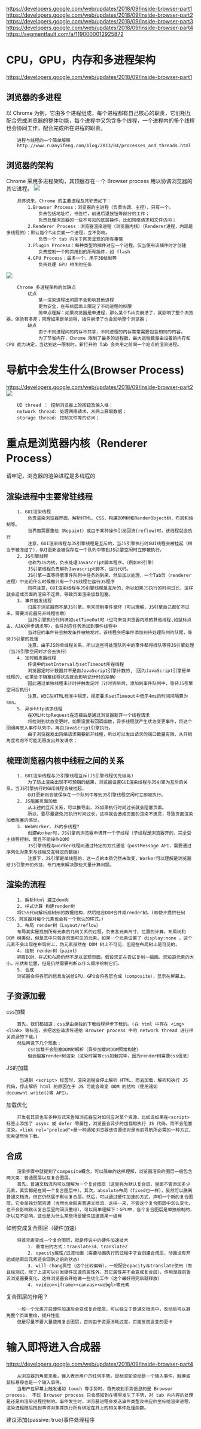 https://developers.google.com/web/updates/2018/09/inside-browser-part1
https://developers.google.com/web/updates/2018/09/inside-browser-part2
https://developers.google.com/web/updates/2018/09/inside-browser-part3
https://developers.google.com/web/updates/2018/09/inside-browser-part4
https://segmentfault.com/a/1190000012925872


# CPU，GPU，内存和多进程架构
https://developers.google.com/web/updates/2018/09/inside-browser-part1
## 浏览器的多进程
以 Chrome 为例，它由多个进程组成，每个进程都有自己核心的职责，它们相互配合完成浏览器的整体功能，每个进程中又包含多个线程，一个进程内的多个线程也会协同工作，配合完成所在进程的职责。
```
    进程与线程的一个简单解释
    http://www.ruanyifeng.com/blog/2013/04/processes_and_threads.html
```
## 浏览器的架构
Chrome 采用多进程架构，其顶层存在一个 Browser process 用以协调浏览器的其它进程。
![](https://developers.google.com/web/updates/images/inside-browser/part1/browser-arch2.png)
```
    具体说来，Chrome 的主要进程及其职责如下：
        1.Browser Process：浏览器的主进程（负责协调、主控），只有一个。
            负责包括地址栏，书签栏，前进后退按钮等部分的工作；
            负责处理浏览器的一些不可见的底层操作，比如网络请求和文件访问；
        2.Renderer Process：浏览器渲染进程（浏览器内核）（Renderer进程，内部是多线程的）：默认每个Tab页面一个进程，互不影响。
            负责一个 tab 内关于网页呈现的所有事情
        3.Plugin Process：每种类型的插件对应一个进程，仅当使用该插件时才创建
            负责控制一个网页用到的所有插件，如 flash
        4.GPU Process：最多一个，用于3D绘制等
            负责处理 GPU 相关的任务
```
![](https://developers.google.com/web/updates/images/inside-browser/part1/browserui.png)
```
    Chrome 多进程架构的优缺点
        优点
            某一渲染进程出问题不会影响其他进程
            更为安全，在系统层面上限定了不同进程的权限
            简单点理解：如果浏览器是单进程，那么某个Tab页崩溃了，就影响了整个浏览器，体验有多差；同理如果是单进程，插件崩溃了也会影响整个浏览器；
        缺点
            由于不同进程间的内存不共享，不同进程的内存常常需要包含相同的内容。
            为了节省内存，Chrome 限制了最多的进程数，最大进程数量由设备的内存和 CPU 能力决定，当达到这一限制时，新打开的 Tab 会共用之前同一个站点的渲染进程。
```

# 导航中会发生什么(Browser Process)
https://developers.google.com/web/updates/2018/09/inside-browser-part2
![](https://developers.google.com/web/updates/images/inside-browser/part2/browserprocesses.png)
```
    UI thread ： 控制浏览器上的按钮及输入框；
    network thread: 处理网络请求，从网上获取数据；
    storage thread: 控制文件等的访问；
```

# 重点是浏览器内核（Renderer Process）
请牢记，浏览器的渲染进程是多线程的
## 渲染进程中主要常驻线程
```
    1. GUI渲染线程
        负责渲染浏览器界面，解析HTML，CSS，构建DOM树和RenderObject树，布局和绘制等。
        当界面需要重绘（Repaint）或由于某种操作引发回流(reflow)时，该线程就会执行
        注意，GUI渲染线程与JS引擎线程是互斥的，当JS引擎执行时GUI线程会被挂起（相当于被冻结了），GUI更新会被保存在一个队列中等到JS引擎空闲时立即被执行。
    2. JS引擎线程
        也称为JS内核，负责处理Javascript脚本程序。（例如V8引擎）
        JS引擎线程负责解析Javascript脚本，运行代码。
        JS引擎一直等待着事件队列中任务的到来，然后加以处理，一个Tab页（renderer进程）中无论什么时候都只有一个JS线程在运行JS程序
        同样注意，GUI渲染线程与JS引擎线程是互斥的，所以如果JS执行的时间过长，这样就会造成页面的渲染不连贯，导致页面渲染加载阻塞。
    3. 事件触发线程
        归属于浏览器而不是JS引擎，用来控制事件循环（可以理解，JS引擎自己都忙不过来，需要浏览器另开线程协助）
        当JS引擎执行代码块如setTimeOut时（也可来自浏览器内核的其他线程,如鼠标点击、AJAX异步请求等），会将对应任务添加到事件线程中
        当对应的事件符合触发条件被触发时，该线程会把事件添加到待处理队列的队尾，等待JS引擎的处理
        注意，由于JS的单线程关系，所以这些待处理队列中的事件都得排队等待JS引擎处理（当JS引擎空闲时才会去执行）
    4. 定时触发器线程
        传说中的setInterval与setTimeout所在线程
        浏览器定时计数器并不是由JavaScript引擎计数的,（因为JavaScript引擎是单线程的, 如果处于阻塞线程状态就会影响记计时的准确）
        因此通过单独线程来计时并触发定时（计时完毕后，添加到事件队列中，等待JS引擎空闲后执行）
        注意，W3C在HTML标准中规定，规定要求setTimeout中低于4ms的时间间隔算为4ms。
    5. 异步http请求线程
        在XMLHttpRequest在连接后是通过浏览器新开一个线程请求
        将检测到状态变更时，如果设置有回调函数，异步线程就产生状态变更事件，将这个回调再放入事件队列中。再由JavaScript引擎执行。
        由于浏览器发出网络请求需要新开线程，所以可以发出请求的端口数量有限，从开销角度考虑不可能无限发出并发请求；
```
## 梳理浏览器内核中线程之间的关系
```
    1. GUI渲染线程与JS引擎线程互斥(JS引擎线程优先级高)
        为了防止渲染出现不可预期的结果，浏览器设置GUI渲染线程与JS引擎为互斥的关系，当JS引擎执行时GUI线程会被挂起，
        GUI更新则会被保存在一个队列中等到JS引擎线程空闲时立即被执行。
    2. JS阻塞页面加载
        从上述的互斥关系，可以推导出，JS如果执行时间过长就会阻塞页面。
        所以，要尽量避免JS执行时间过长，这样就会造成页面的渲染不连贯，导致页面渲染加载阻塞的感觉。
    3. WebWorker，JS的多线程?
        创建Worker时，JS引擎向浏览器申请开一个子线程（子线程是浏览器开的，完全受主线程控制，而且不能操作DOM）
        JS引擎线程与worker线程间通过特定的方式通信（postMessage API，需要通过序列化对象来与线程交互特定的数据）
        注意下，JS引擎是单线程的，这一点的本质仍然未改变，Worker可以理解是浏览器给JS引擎开的外挂，专门用来解决那些大量计算问题。
```
## 渲染的流程
```
    1. 解析html 建立dom树
    2. 样式计算 构建render树
    将CSS代码解析成树形的数据结构，然后结合DOM合并成render树。(即使不提供任何 CSS，浏览器对每个元素也会有一个默认的样式。)
    3. 布局 render树（Layout/reflow）
    布局其实是找到所有元素的几何关系的过程，负责各元素尺寸、位置的计算。布局树和 DOM 树类似，但是其中只包含页面可见的元素，如果一个元素设置了 display:none ，这个元素不会出现在布局树上，伪元素虽然在 DOM 树上不可见，但是在布局树上是可见的。
    4. 绘制 render树（paint）
    拥有DOM，样式和布局仍然不足以呈现页面。假设您正在尝试复制一幅画。您知道元素的大小，形状和位置，但是仍然需要判断以什么顺序绘制它们。
    5. 合成
    浏览器会将各层的信息发送给GPU，GPU会将各层合成（composite），显示在屏幕上。
```
## 子资源加载
css加载
```
    首先，我们都知道：css是由单独的下载线程异步下载的。(在 html 中存在 <img> <link> 等标签，会把这些请求传递给 Browser process 中的 network thread 进行相关资源的下载。)
    然后再说下几个现象：
        css加载不会阻塞DOM树解析（异步加载时DOM照常构建）
        但会阻塞render树渲染（渲染时需等css加载完毕，因为render树需要css信息）
```
JS的加载
```
     当遇到 <script> 标签时，渲染进程会停止解析 HTML，而去加载，解析和执行 JS 代码，停止解析 html 的原因在于 JS 可能会改变 DOM 的结构（使用诸如 documwnt.write()等 API）。
```
加载优化
```
    开发者其实也有多种方式来告知浏览器应对如何应对某个资源，比如说如果在<script> 标签上添加了 async 或 defer 等属性，浏览器会异步的加载和执行 JS 代码，而不会阻塞渲染。<link rel="preload">是一种通知浏览器该资源绝对是当前导航所必需的一种方式，您希望尽快下载。
```
## 合成
```
    渲染步骤中就提到了composite概念，可以简单的这样理解，浏览器渲染的图层一般包含两大类：普通图层以及复合图层。
    首先，普通文档流内可以理解为一个复合图层（这里称为默认复合层，里面不管添加多少元素，其实都是在同一个复合图层中）。其次，absolute布局（fixed也一样），虽然可以脱离普通文档流，但它仍然属于默认复合层。然后，可以通过硬件加速的方式，声明一个新的复合图层，它会单独分配资源（当然也会脱离普通文档流，这样一来，不管这个复合图层中怎么变化，也不会影响默认复合层里的回流重绘）。可以简单理解下：GPU中，各个复合图层是单独绘制的，所以互不影响，这也是为什么某些场景硬件加速效果一级棒
```
如何变成复合图层（硬件加速）
```
    将该元素变成一个复合图层，就是传说中的硬件加速技术
        1. 最常用的方式：translate3d、translateZ
        2. opacity属性/过渡动画（需要动画执行的过程中才会创建合成层，动画没有开始或结束后元素还会回到之前的状态）
        3. will-chang属性（这个比较偏僻），一般配合opacity与translate使用（而且经测试，除了上述可以引发硬件加速的属性外，其它属性并不会变成复合层），作用是提前告诉浏览器要变化，这样浏览器会开始做一些优化工作（这个最好用完后就释放）
        4. <video><iframe><canvas><webgl>等元素
```
复合图层的作用？
```
    一般一个元素开启硬件加速后会变成复合图层，可以独立于普通文档流中，改动后可以避免整个页面重绘，提升性能
    但是尽量不要大量使用复合图层，否则由于资源消耗过度，页面反而会变的更卡
```

# 输入即将进入合成器
https://developers.google.com/web/updates/2018/09/inside-browser-part4
```
    从浏览器的角度来看，输入表示用户的任何手势。鼠标滚轮滚动是一个输入事件，触摸或鼠标悬停也是一个输入事件。
    当用户在屏幕上触发诸如 touch 等手势时，首先收到手势信息的是 Browser process， 不过 Browser process 只会感知到在哪里发生了手势，对 tab 内内容的处理是还是由渲染进程控制的。事件发生时，浏览器进程会发送事件类型及相应的坐标给渲染进程，渲染进程随后找到事件对象并执行所有绑定在其上的相关事件处理函数。
```
建议添加{passive: true}事件处理程序